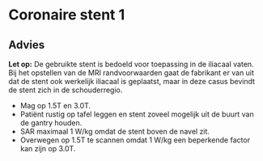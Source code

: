 # Coronaire stent 1

## Advies

**Let op:** De gebruikte stent is bedoeld voor toepassing in de iliacaal vaten. <br>
Bij het opstellen van de MRI randvoorwaarden gaat de fabrikant er van uit dat de stent ook werkelijk iliacaal is geplaatst, maar in deze casus bevindt de stent zich in de schouderregio.
 
* Mag op 1.5T en 3.0T.
* Patiënt rustig op tafel leggen en stent zoveel mogelijk uit de buurt van de
  gantry houden.
* SAR maximaal 1 W/kg omdat de stent boven de navel zit.
* Overwegen op 1.5T te scannen omdat 1 W/kg een beperkende factor kan zijn op 3.0T.
